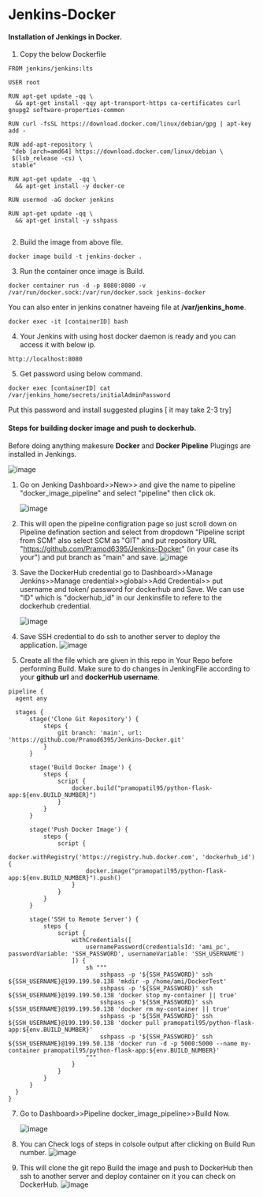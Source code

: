 # Jenkins-Docker

#### Installation of Jenkings in Docker.
 1. Copy the below Dockerfile
 ```
FROM jenkins/jenkins:lts

USER root

RUN apt-get update -qq \
   && apt-get install -qqy apt-transport-https ca-certificates curl gnupg2 software-properties-common 

RUN curl -fsSL https://download.docker.com/linux/debian/gpg | apt-key add -

RUN add-apt-repository \
  "deb [arch=amd64] https://download.docker.com/linux/debian \
  $(lsb_release -cs) \
  stable"

RUN apt-get update  -qq \
   && apt-get install -y docker-ce

RUN usermod -aG docker jenkins

RUN apt-get update -qq \
   && apt-get install -y sshpass


```
2. Build the image from above file.
```
docker image build -t jenkins-docker .
```
3. Run the container once image is Build.
```
docker container run -d -p 8080:8080 -v /var/run/docker.sock:/var/run/docker.sock jenkins-docker 
```
  You can also enter in jenkins conatner haveing file at **/var/jenkins_home**.
```
docker exec -it [containerID] bash
```
4. Your Jenkins with using host docker daemon is ready and you can access it with below ip.
```
http://localhost:8080
```
5. Get password using below command.
```
docker exec [containerID] cat /var/jenkins_home/secrets/initialAdminPassword
```
Put this password and install suggested plugins [ it may take 2-3 try]

#### Steps for building docker image and push to dockerhub.

Before doing anything makesure **Docker** and **Docker Pipeline** Plugings are installed in Jenkings.

   ![image](https://github.com/Pramod6395/Jenkins-Docker/assets/73251890/0a61b4e6-1708-4ad1-ade6-74e02438c402)


1. Go on Jenking Dashboard>>New>> and give the name to pipeline "docker_image_pipeline" and select "pipeline" then click ok.

    ![image](https://github.com/Pramod6395/Jenkins-Docker/assets/73251890/f23f2f28-2d1d-43f4-82a1-e0e6080f58a2)

2. This will open the pipeline configration page so just scroll down on Pipeline defination section and select from dropdown "Pipeline script from SCM"
   also select SCM as "GIT" and put repository URL "https://github.com/Pramod6395/Jenkins-Docker" (in your case its your") and put branch as "main" and save.
    ![image](https://github.com/Pramod6395/Jenkins-Docker/assets/73251890/89e041fd-d8c9-4058-9426-f4f860a22f7e)

3. Save the DockerHub credential go to Dashboard>>Manage Jenkins>>Manage credential>>global>>Add Credential>> put username and token/ password for dockerhub and Save.
   We can use "ID" which is "dockerhub_id" in our Jenkinsfile to refere to the dockerhub credential.

   ![image](https://github.com/Pramod6395/Jenkins-Docker/assets/73251890/022dfe44-f726-48a8-9ef2-bd7a91cde9a3)
   
4. Save SSH credential to do ssh to another server to deploy the application.
    ![image](https://github.com/Pramod6395/Jenkins-Docker/assets/73251890/0895f98d-84f7-43f3-a955-e54238abd01b)


5. Create all the file which are given in this repo in Your Repo before performing Build.
   Make sure to do changes in JenkingFile according to your **github url** and **dockerHub username**.
   
  ```
  pipeline {
    agent any

    stages {
        stage('Clone Git Repository') {
            steps {
                git branch: 'main', url: 'https://github.com/Pramod6395/Jenkins-Docker.git'
            }
        }

        stage('Build Docker Image') {
            steps {
                script {
                    docker.build("pramopatil95/python-flask-app:${env.BUILD_NUMBER}")
                }
            }
        }

        stage('Push Docker Image') {
            steps {
                script {
                    docker.withRegistry('https://registry.hub.docker.com', 'dockerhub_id') {
                        docker.image("pramopatil95/python-flask-app:${env.BUILD_NUMBER}").push()
                    }
                }
            }
        }

        stage('SSH to Remote Server') {
            steps {
                script {
                    withCredentials([
                        usernamePassword(credentialsId: 'ami_pc', passwordVariable: 'SSH_PASSWORD', usernameVariable: 'SSH_USERNAME')
                    ]) {
                        sh """
                            sshpass -p '${SSH_PASSWORD}' ssh ${SSH_USERNAME}@199.199.50.138 'mkdir -p /home/ami/DockerTest'
                            sshpass -p '${SSH_PASSWORD}' ssh ${SSH_USERNAME}@199.199.50.138 'docker stop my-container || true'
                            sshpass -p '${SSH_PASSWORD}' ssh ${SSH_USERNAME}@199.199.50.138 'docker rm my-container || true'
                            sshpass -p '${SSH_PASSWORD}' ssh ${SSH_USERNAME}@199.199.50.138 'docker pull pramopatil95/python-flask-app:${env.BUILD_NUMBER}'
                            sshpass -p '${SSH_PASSWORD}' ssh ${SSH_USERNAME}@199.199.50.138 'docker run -d -p 5000:5000 --name my-container pramopatil95/python-flask-app:${env.BUILD_NUMBER}'
                        """
                    }
                }
            }
        }
    }
}
```
7. Go to Dashboard>>Pipeline docker_image_pipeline>>Build Now.

   ![image](https://github.com/Pramod6395/Jenkins-Docker/assets/73251890/3be26d54-d600-42c2-ad7a-925034035dbb)
   
7. You can Check logs of steps in colsole output after clicking on Build Run number.
   ![image](https://github.com/Pramod6395/Jenkins-Docker/assets/73251890/ede7ab73-6e3f-4f1e-9203-95d6bc590401)

8. This will clone the git repo Build the image and push to DockerHub then ssh to another server and deploy container on it you can check on DockerHub.
  ![image](https://github.com/Pramod6395/Jenkins-Docker/assets/73251890/8881d6c8-5a5e-4988-937d-df0f157f4db0)
